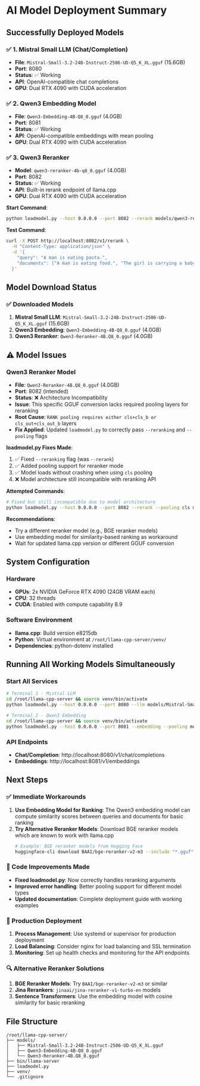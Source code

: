 # AI Model Deployment Summary

## Successfully Deployed Models

### ✅ 1. Mistral Small LLM (Chat/Completion)
- **File**: `Mistral-Small-3.2-24B-Instruct-2506-UD-Q5_K_XL.gguf` (15.6GB)
- **Port**: 8080
- **Status**: ✅ Working
- **API**: OpenAI-compatible chat completions
- **GPU**: Dual RTX 4090 with CUDA acceleration

### ✅ 2. Qwen3 Embedding Model
- **File**: `Qwen3-Embedding-4B-Q8_0.gguf` (4.0GB)
- **Port**: 8081
- **Status**: ✅ Working
- **API**: OpenAI-compatible embeddings with mean pooling
- **GPU**: Dual RTX 4090 with CUDA acceleration

### ✅ 3. Qwen3 Reranker
- **Model**: `qwen3-reranker-4b-q8_0.gguf` (4.0GB)
- **Port**: 8082
- **Status**: ✅ Working
- **API**: Built-in rerank endpoint of llama.cpp
- **GPU**: Dual RTX 4090 with CUDA acceleration

**Start Command**:
```bash
python loadmodel.py --host 0.0.0.0 --port 8082 --rerank models/qwen3-reranker-4b-q8_0.gguf
```

**Test Command**:
```bash
curl -X POST http://localhost:8082/v1/rerank \
  -H "Content-Type: application/json" \
  -d '{
    "query": "A man is eating pasta.",
    "documents": ["A man is eating food.", "The girl is carrying a baby."]
  }'
```

## Model Download Status

### ✅ Downloaded Models
1. **Mistral Small LLM**: `Mistral-Small-3.2-24B-Instruct-2506-UD-Q5_K_XL.gguf` (15.6GB)
2. **Qwen3 Embedding**: `Qwen3-Embedding-4B-Q8_0.gguf` (4.0GB)
3. **Qwen3 Reranker**: `Qwen3-Reranker-4B.Q8_0.gguf` (4.0GB)

## ⚠️ Model Issues

### Qwen3 Reranker Model
- **File**: `Qwen3-Reranker-4B.Q8_0.gguf` (4.0GB)
- **Port**: 8082 (intended)
- **Status**: ❌ Architecture Incompatibility
- **Issue**: This specific GGUF conversion lacks required pooling layers for reranking
- **Root Cause**: `RANK pooling requires either cls+cls_b or cls_out+cls_out_b` layers
- **Fix Applied**: Updated `loadmodel.py` to correctly pass `--reranking` and `--pooling` flags

**loadmodel.py Fixes Made**:
1. ✅ Fixed `--reranking` flag (was `--rerank`)  
2. ✅ Added pooling support for reranker mode
3. ✅ Model loads without crashing when using `cls` pooling
4. ❌ Model architecture still incompatible with reranking API

**Attempted Commands**:
```bash
# Fixed but still incompatible due to model architecture
python loadmodel.py --host 0.0.0.0 --port 8082 --rerank --pooling cls models/Qwen3-Reranker-4B.Q8_0.gguf
```

**Recommendations**:
- Try a different reranker model (e.g., BGE reranker models)
- Use embedding model for similarity-based ranking as workaround
- Wait for updated llama.cpp version or different GGUF conversion

## System Configuration

### Hardware
- **GPUs**: 2x NVIDIA GeForce RTX 4090 (24GB VRAM each)
- **CPU**: 32 threads
- **CUDA**: Enabled with compute capability 8.9

### Software Environment
- **llama.cpp**: Build version e8215db
- **Python**: Virtual environment at `/root/llama-cpp-server/venv/`
- **Dependencies**: python-dotenv installed

## Running All Working Models Simultaneously

### Start All Services
```bash
# Terminal 1 - Mistral LLM
cd /root/llama-cpp-server && source venv/bin/activate
python loadmodel.py --host 0.0.0.0 --port 8080 --llm models/Mistral-Small-3.2-24B-Instruct-2506-UD-Q5_K_XL.gguf

# Terminal 2 - Qwen3 Embedding
cd /root/llama-cpp-server && source venv/bin/activate
python loadmodel.py --host 0.0.0.0 --port 8081 --embedding --pooling mean models/Qwen3-Embedding-4B-Q8_0.gguf
```

### API Endpoints
- **Chat/Completion**: http://localhost:8080/v1/chat/completions
- **Embeddings**: http://localhost:8081/v1/embeddings

## Next Steps

### ✅ Immediate Workarounds
1. **Use Embedding Model for Ranking**: The Qwen3 embedding model can compute similarity scores between queries and documents for basic ranking
2. **Try Alternative Reranker Models**: Download BGE reranker models which are known to work with llama.cpp
   ```bash
   # Example: BGE reranker models from Hugging Face
   huggingface-cli download BAAI/bge-reranker-v2-m3 --include "*.gguf" --local-dir models/
   ```

### 🔧 Code Improvements Made
- **Fixed loadmodel.py**: Now correctly handles reranking arguments
- **Improved error handling**: Better pooling support for different model types
- **Updated documentation**: Complete deployment guide with working examples

### 🚀 Production Deployment
1. **Process Management**: Use systemd or supervisor for production deployment
2. **Load Balancing**: Consider nginx for load balancing and SSL termination
3. **Monitoring**: Set up health checks and monitoring for the API endpoints

### 🔍 Alternative Reranker Solutions
1. **BGE Reranker Models**: Try `BAAI/bge-reranker-v2-m3` or similar
2. **Jina Rerankers**: `jinaai/jina-reranker-v1-turbo-en` models
3. **Sentence Transformers**: Use the embedding model with cosine similarity for basic reranking

## File Structure
```
/root/llama-cpp-server/
├── models/
│   ├── Mistral-Small-3.2-24B-Instruct-2506-UD-Q5_K_XL.gguf
│   ├── Qwen3-Embedding-4B-Q8_0.gguf
│   └── Qwen3-Reranker-4B.Q8_0.gguf
├── bin/llama-server
├── loadmodel.py
├── venv/
└── .gitignore
```
